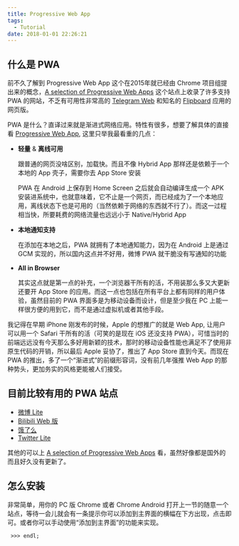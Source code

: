 ```yaml
---
title: Progressive Web App
tags:
  - Tutorial
date: 2018-01-01 22:26:21
---
```



## 什么是 PWA

前不久了解到 Progressive Web App 这个在2015年就已经由 Chrome 项目组提出来的概念，[A selection of Progressive Web Apps](https://pwa.rocks/) 这个站点上收录了许多支持 PWA 的网站，不乏有可用性非常高的 [Telegram Web](https://web.telegram.org/) 和知名的 [Flipboard](https://flipboard.com/) 应用的网页版。

PWA 是什么？直译过来就是渐进式网络应用。特性有很多，想要了解具体的直接看 [Progressive Web App](https://developers.google.com/web/progressive-web-apps/), 这里只举我最看重的几点：

- **轻量** & **离线可用**

  跟普通的网页没啥区别，加载快。而且不像 Hybrid App 那样还是依赖于一个本地的 App 壳子，需要你去 App Store 安装

  PWA 在 Android 上保存到 Home Screen 之后就会自动编译生成一个 APK 安装进系统中，也就意味着，它不止是一个网页，而已经成为了一个本地应用，离线状态下也是可用的（当然依赖于网络的东西就不行了）。而这一过程相当快，所要耗费的网络流量也远远小于 Native/Hybrid App

- **本地通知支持**

  在添加在本地之后，PWA 就拥有了本地通知能力，因为在 Android 上是通过 GCM 实现的，所以国内这点并不好用，微博 PWA 就干脆没有写通知的功能

- **All in Browser**

  其实这点就是第一点的补充，一个浏览器干所有的活，不用装那么多又大更新还要开 App Store 的应用。而这一点也包括在所有平台上都有同样的用户体验，虽然目前的 PWA 界面多是为移动设备而设计，但是至少我在 PC 上能一样很方便的用到它，而不是通过虚拟机或者其他手段。

我记得在早期 iPhone 刚发布的时候，Apple 的想推广的就是 Web App, 让用户可以用一个 Safari 干所有的活（可笑的是现在 iOS 还没支持 PWA），可惜当时的前端远远没有今天那么多好用新颖的技术，那时的移动设备性能也满足不了使用非原生代码的开销，所以最后 Apple 妥协了，推出了 App Store 直到今天。而现在 PWA 的推出，多了一个“渐进式”的前缀形容词，没有前几年强推 Web App 的那种势头，更加务实的风格更能被人们接受。

## 目前比较有用的 PWA 站点

- [微博 Lite](https://m.weibo.cn/beta)
- [Bilibili Web 版](https://m.bilibili.com)
- [饿了么](https://h5.ele.me)
- [Twitter Lite](https://mobile.twitter.com/)

其他的可以上 [A selection of Progressive Web Apps](https://pwa.rocks/) 看，虽然好像都是国外的而且好久没有更新了。

## 怎么安装

非常简单，用你的 PC 版 Chrome 或者 Chrome Android 打开上一节的随意一个站点，等待一会儿就会有一条提示你可以添加到主界面的横幅在下方出现，点击即可。或者你可以手动使用“添加到主界面”的功能来实现。

``` >>> endl;```